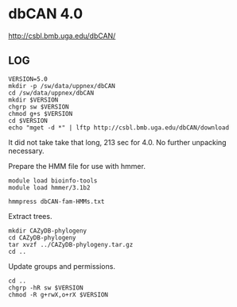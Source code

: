 dbCAN 4.0
=========

<http://csbl.bmb.uga.edu/dbCAN/>

LOG
---

    VERSION=5.0
    mkdir -p /sw/data/uppnex/dbCAN
    cd /sw/data/uppnex/dbCAN
    mkdir $VERSION
    chgrp sw $VERSION
    chmod g+s $VERSION
    cd $VERSION
    echo "mget -d *" | lftp http://csbl.bmb.uga.edu/dbCAN/download

It did not take take that long, 213 sec for 4.0.  No further unpacking necessary.

Prepare the HMM file for use with hmmer.

    module load bioinfo-tools 
    module load hmmer/3.1b2

    hmmpress dbCAN-fam-HMMs.txt

Extract trees.

    mkdir CAZyDB-phylogeny
    cd CAZyDB-phylogeny
    tar xvzf ../CAZyDB-phylogeny.tar.gz
    cd ..

Update groups and permissions.

    cd ..
    chgrp -hR sw $VERSION
    chmod -R g+rwX,o+rX $VERSION

